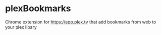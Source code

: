 # plexBookmarks
Chrome extension for https://app.plex.tv that add bookmarks from web to your plex libary
